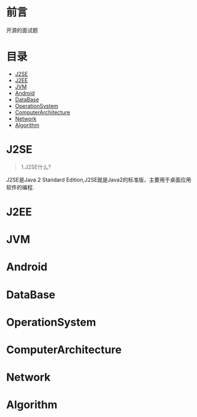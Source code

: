 # 前言
开源的面试题
# 目录
* [J2SE](#J2SE)
* [J2EE]()
* [JVM]()
* [Android]()
* [DataBase]()
* [OperationSystem]()
* [ComputerArchitecture]()
* [Network]()
* [Algorithm]()
# J2SE
> 1.J2SE什么?

J2SE是Java 2 Standard Edition,J2SE就是Java2的标准版，主要用于桌面应用软件的编程.
# J2EE
# JVM
# Android
# DataBase
# OperationSystem
# ComputerArchitecture
# Network
# Algorithm